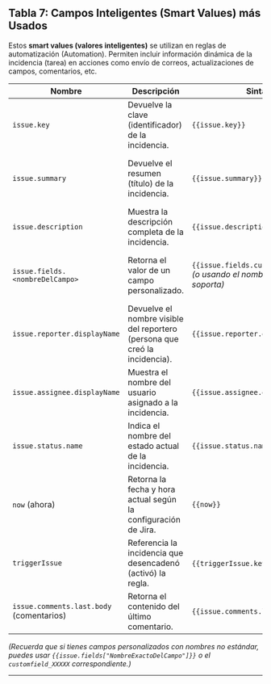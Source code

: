 ## **Tabla 7: Campos Inteligentes (Smart Values) más Usados**

Estos **smart values (valores inteligentes)** se utilizan en reglas de automatización (Automation). Permiten incluir información dinámica de la incidencia (tarea) en acciones como envío de correos, actualizaciones de campos, comentarios, etc.

| Nombre | Descripción | Sintaxis | Ejemplo |
| ----- | ----- | ----- | ----- |
| `issue.key` | Devuelve la clave (identificador) de la incidencia. | `{{issue.key}}` | **Uso en correo:** “La incidencia {{issue.key}} se ha cerrado”. Si la clave es `INV-123`, se mostrará “La incidencia INV-123 se ha cerrado”. |
| `issue.summary` | Devuelve el resumen (título) de la incidencia. | `{{issue.summary}}` | **Uso en correo:** “Título: {{issue.summary}}”. Si el resumen es “Analizar hipótesis inicial”, se mostrará “Título: Analizar hipótesis inicial”. |
| `issue.description` | Muestra la descripción completa de la incidencia. | `{{issue.description}}` | **Uso en correo:** “Descripción: {{issue.description}}”. Incluye todo el texto que el usuario haya escrito al crear la incidencia. |
| `issue.fields.<nombreDelCampo>` | Retorna el valor de un campo personalizado. | `{{issue.fields.customfield_XXXXX}}` *(o usando el nombre si Jira lo soporta)* | **Uso en correo:** `Teoría de Base: {{issue.fields.Teoría de Base}}` Si el campo se llama con un ID `customfield_10002`, usarías `{{issue.fields.customfield_10002}}`. |
| `issue.reporter.displayName` | Devuelve el nombre visible del reportero (persona que creó la incidencia). | `{{issue.reporter.displayName}}` | **Uso en correo:** “Reportado por: {{issue.reporter.displayName}}”. Si el usuario es “Carlos Pérez”, mostrará “Reportado por: Carlos Pérez”. |
| `issue.assignee.displayName` | Muestra el nombre del usuario asignado a la incidencia. | `{{issue.assignee.displayName}}` | **Uso en correo:** “Asignado a: {{issue.assignee.displayName}}”. |
| `issue.status.name` | Indica el nombre del estado actual de la incidencia. | `{{issue.status.name}}` | **Uso en correo:** “Estado actual: {{issue.status.name}}”. Mostrará, por ejemplo, “Formulada”, “Validada”, “Cerrada”, etc. |
| `now` (ahora) | Retorna la fecha y hora actual según la configuración de Jira. | `{{now}}` | **Uso en correo:** “Fecha de notificación: {{now}}”. Es útil para sellar con marca de tiempo. |
| `triggerIssue` | Referencia la incidencia que desencadenó (activó) la regla. | `{{triggerIssue.key}}` (para la clave) | **Uso en escenarios de subtareas**: Si la acción ocurre en una subtarea, `triggerIssue` se refiere a la incidencia padre. |
| `issue.comments.last.body` (comentarios) | Retorna el contenido del último comentario. | `{{issue.comments.last.body}}` | **Uso en correo:** “Último comentario: {{issue.comments.last.body}}”. |

*(Recuerda que si tienes campos personalizados con nombres no estándar, puedes usar `{{issue.fields["NombreExactoDelCampo"]}}` o el `customfield_XXXXX` correspondiente.)*

---